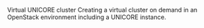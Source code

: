 Virtual UNICORE cluster
Creating a virtual cluster on demand in an OpenStack environment including a UNICORE instance.
